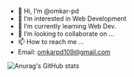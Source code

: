 - 👋 Hi, I’m @omkar-pd
- 👀 I’m interested in Web Development
- 🌱 I’m currently learning Web Dev.
- 💞️ I’m looking to collaborate on ...
- 📫 How to reach me ...
- Email: omkarpd109@gmail.com

<!---
omkar-pd/omkar-pd is a ✨ special ✨ repository because its `README.md` (this file) appears on your GitHub profile.
You can click the Preview link to take a look at your changes.
--->
![Anurag's GitHub stats](https://github-readme-stats.vercel.app/api?username=omkar-pd&show_icons=true&theme=dark)
